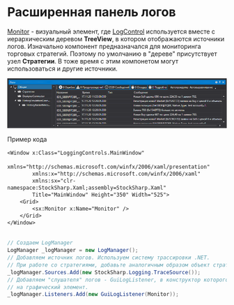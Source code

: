 # Расширенная панель логов

[Monitor](xref:StockSharp.Xaml.Monitor) \- визуальный элемент, где [LogControl](log_panel.md) используется вместе с иерархическим деревом **TreeView**, в котором отображаются источники логов. Изначально компонент предназначался для мониторинга торговых стратегий. Поэтому по умолчанию в "дереве" присутствует узел **Стратегии**. В тоже время с этим компонетом могут использоваться и другие источники. 

![GUI Monitor](../../../../images/gui_monitor.png)

Пример кода

```xaml
<Window x:Class="LoggingControls.MainWindow"
        xmlns="http://schemas.microsoft.com/winfx/2006/xaml/presentation"
        xmlns:x="http://schemas.microsoft.com/winfx/2006/xaml"
        xmlns:sx="clr-namespace:StockSharp.Xaml;assembly=StockSharp.Xaml"
        Title="MainWindow" Height="350" Width="525">
    <Grid>
        <sx:Monitor x:Name="Monitor" />
    </Grid>
</Window>
				
```
```cs
// Создаем LogManager
LogManager _logManager = new LogManager();
// Добавляем источник логов. Используем систему трассировки .NET.
// При работе со стратегиями, добавьте аналогичным образом объект стратегии
_logManager.Sources.Add(new StockSharp.Logging.TraceSource());
// Добавляем "слушателя" логов - GuiLogListener, в конструктор которого передаем ссылку
// на графический элемент.
_logManager.Listeners.Add(new GuiLogListener(Monitor));
                  
```
